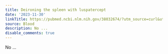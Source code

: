 ```yaml
---
title: Deironing the spleen with luspatercept
date: '2023-11-30'
linkTitle: https://pubmed.ncbi.nlm.nih.gov/38032674/?utm_source=curl&utm_medium=rss&utm_campaign=journals&utm_content=7603509&fc=None&ff=20231201170726&v=2.17.9.post6+86293ac
source: Blood
description: No ...
disable_comments: true
---
```

No ...